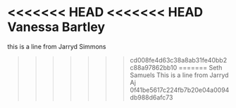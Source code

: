 <<<<<<< HEAD
<<<<<<< HEAD
Vanessa Bartley
=======
this is a line from Jarryd Simmons
>>>>>>> cd008fe4d63c38a8ab31fe40bb2c88a97862bb10
=======
Seth Samuels
This is a line from Jarryd
Aj
>>>>>>> 0f41be5617c224fb7b20e04a0094db988d6afc73
